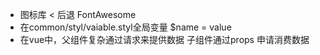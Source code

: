 - 图标库
    < 后退
    FontAwesome
- 在common/styl/vaiable.styl全局变量
    $name = value
- 在vue中，父组件复杂通过请求来提供数据 子组件通过props 申请消费数据